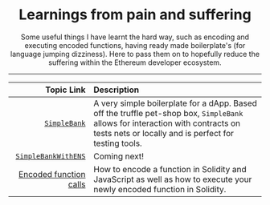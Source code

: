 <div align="center">
    <h1>
        Learnings from pain and suffering
    </h1>
    Some useful things I have learnt the hard way, such as encoding and executing encoded functions, having ready made boilerplate's (for language jumping dizziness). Here to pass them on to hopefully reduce the suffering within the Ethereum developer ecosystem. 

</div>

----

| Topic Link | Description |
|-----------:|:------------|
| [`SimpleBank`](Educational\ContractFramework) | A very simple boilerplate for a dApp. Based off the truffle pet-shop box, `SimpleBank` allows for interaction with contracts on tests nets or locally and is perfect for testing tools. |
| [`SimpleBankWithENS`](Educational\ContractFramework) | Coming next! |
| [Encoded function calls](Educational\Encoding) | How to encode a function in Solidity and JavaScript as well as how to execute your newly encoded function in Solidity. |